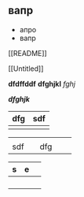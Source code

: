 
## вапр

- апро
- вапр
  
[[README]]

[[Untitled]]

**dfdffddf**
**dfghjkl**
*fghj*

***dfghjk***

| dfg| sdf|
|----|-|
|||

|     |     |     |     |     |
| --- | --- | --- | --- | --- |
|     |     |     |     |     |
| sdf |     | dfg |     |     |


|  s  | e   |     |
| :-: | --- | --- |
|     |     |     |
|     |     |     |
|     |     |     |
|     |     |     |
